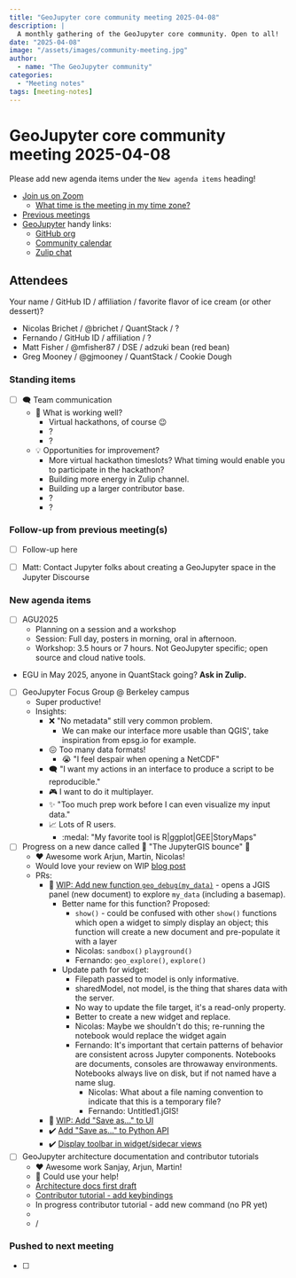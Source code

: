 ```yaml
---
title: "GeoJupyter core community meeting 2025-04-08"
description: |
  A monthly gathering of the GeoJupyter core community. Open to all!
date: "2025-04-08"
image: "/assets/images/community-meeting.jpg"
author:
  - name: "The GeoJupyter community"
categories:
  - "Meeting notes"
tags: [meeting-notes]
---
```


# GeoJupyter core community meeting 2025-04-08

Please add new agenda items under the `New agenda items` heading!

- [Join us on Zoom](https://berkeley.zoom.us/j/99659397059?pwd=519zZJlcAa1TCyJWRYyYbaYDfuaXNo.1)
  - [What time is the meeting in my time zone?](https://dateful.com/convert/utc?t=4pm)
- [Previous meetings](https://geojupyter.org/blog/#category=Meeting%20notes)
- [GeoJupyter](https://geojupyter.org) handy links:
  - [GitHub org](https://github.com/geojupyter)
  - [Community calendar](https://geojupyter.org/calendar.html)
  - [Zulip chat](https://jupyter.zulipchat.com/#narrow/channel/471314-geojupyter)


## Attendees

Your name / GitHub ID / affiliation / favorite flavor of ice cream (or other dessert)?

* Nicolas Brichet / @brichet / QuantStack / ?
* Fernando / GitHub ID / affiliation / ?
* Matt Fisher / @mfisher87 / DSE / adzuki bean (red bean)
* Greg Mooney / @gjmooney / QuantStack / Cookie Dough



### Standing items

- [ ] :left_speech_bubble: Team communication
  - :tada: What is working well?
    - Virtual hackathons, of course :wink:
    - ?
    - ?
  - :bulb: Opportunities for improvement?
    - More virtual hackathon timeslots? What timing would enable you to participate in the hackathon?
    - Building more energy in Zulip channel.
    - Building up a larger contributor base.
    - ?
    - ?


### Follow-up from previous meeting(s)

- [ ] Follow-up here
- [ ] Matt: Contact Jupyter folks about creating a GeoJupyter space in the Jupyter Discourse


### New agenda items

- [ ] AGU2025
  - Planning on a session and a workshop
  - Session: Full day, posters in morning, oral in afternoon.
  - Workshop: 3.5 hours or 7 hours. Not GeoJupyter specific; open source and cloud native tools.
- EGU in May 2025, anyone in QuantStack going? **Ask in Zulip.**
- [ ] GeoJupyter Focus Group @ Berkeley campus
  - Super productive!
  - Insights:
    - :x: "No metadata" still very common problem.
      - We can make our interface more usable than QGIS', take inspiration from epsg.io for example.
    - :confounded: Too many data formats!
      - :sob: "I feel despair when opening a NetCDF"
    - :left_speech_bubble: "I want my actions in an interface to produce a script to be reproducible."
    - :video_game: I want to do it multiplayer.
    - :sparkles: "Too much prep work before I can even visualize my input data."
    - :chart_with_upwards_trend: Lots of R users.
      - :medal: "My favorite tool is R|ggplot|GEE|StoryMaps"
- [ ] Progress on a new dance called :dancer: "The JupyterGIS bounce" :dancer:
  - :heart: Awesome work Arjun, Martin, Nicolas!
  - Would love your review on WIP [blog post](https://github.com/geojupyter/geojupyter.org/pull/64)
  - PRs:
    - :wrench: [WIP: Add new function `geo_debug(my_data)`](https://github.com/geojupyter/jupytergis/pull/340) - opens a JGIS panel (new document) to explore `my_data` (including a basemap).
      - Better name for this function? Proposed:
        - `show()` - could be confused with other `show()` functions which open a widget to simply display an object; this function will create a new document and pre-populate it with a layer
        - Nicolas: `sandbox()` `playground()`
        - Fernando: `geo_explore()`, `explore()`
      - Update path for widget:
          - Filepath passed to model is only informative.
          - sharedModel, not model, is the thing that shares data with the server.
          - No way to update the file target, it's a read-only property.
          - Better to create a new widget and replace.
          - Nicolas: Maybe we shouldn't do this; re-running the notebook would replace the widget again
          - Fernando: It's important that certain patterns of behavior are consistent across Jupyter components. Notebooks are documents, consoles are throwaway environments. Notebooks always live on disk, but if not named have a name slug.
            - Nicolas: What about a file naming convention to indicate that this is a temporary file?
            - Fernando: Untitled1.jGIS!
    - :wrench: [WIP: Add "Save as..." to UI](https://github.com/geojupyter/jupytergis/issues/594)
    - :heavy_check_mark: [Add "Save as..." to Python API](https://github.com/geojupyter/jupytergis/issues/593)
    - :heavy_check_mark: [Display toolbar in widget/sidecar views](https://github.com/geojupyter/jupytergis/issues/397)
- [ ] GeoJupyter architecture documentation and contributor tutorials
  - :heart: Awesome work Sanjay, Arjun, Martin!
  - :index_pointing_at_the_viewer: Could use your help!
  - [Architecture docs first draft](https://github.com/geojupyter/jupytergis/pull/576)
  - [Contributor tutorial - add keybindings](https://github.com/geojupyter/jupytergis/pull/586)
  - In progress contributor tutorial - add new command (no PR yet)
  -
  - /

### Pushed to next meeting

- [ ]
